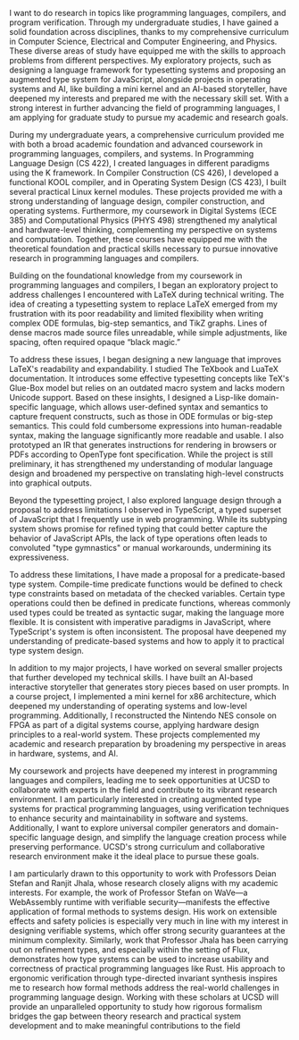 I want to do research in topics like programming languages, compilers, and program verification. Through my undergraduate studies, I have gained a solid foundation across disciplines, thanks to my comprehensive curriculum in Computer Science, Electrical and Computer Engineering, and Physics. These diverse areas of study have equipped me with the skills to approach problems from different perspectives. My exploratory projects, such as designing a language framework for typesetting systems and proposing an augmented type system for JavaScript, alongside projects in operating systems and AI, like building a mini kernel and an AI-based storyteller, have deepened my interests and prepared me with the necessary skill set. With a strong interest in further advancing the field of programming languages, I am applying for graduate study to pursue my academic and research goals.

During my undergraduate years, a comprehensive curriculum provided me with both a broad academic foundation and advanced coursework in programming languages, compilers, and systems. In Programming Language Design (CS 422), I created languages in different paradigms using the K framework. In Compiler Construction (CS 426), I developed a functional KOOL compiler, and in Operating System Design (CS 423), I built several practical Linux kernel modules. These projects provided me with a strong understanding of language design, compiler construction, and operating systems. Furthermore, my coursework in Digital Systems (ECE 385) and Computational Physics (PHYS 498) strengthened my analytical and hardware-level thinking, complementing my perspective on systems and computation. Together, these courses have equipped me with the theoretical foundation and practical skills necessary to pursue innovative research in programming languages and compilers.

Building on the foundational knowledge from my coursework in programming languages and compilers, I began an exploratory project to address challenges I encountered with LaTeX during technical writing. The idea of creating a typesetting system to replace LaTeX emerged from my frustration with its poor readability and limited flexibility when writing complex ODE formulas, big-step semantics, and TikZ graphs. Lines of dense macros made source files unreadable, while simple adjustments, like spacing, often required opaque “black magic.”

To address these issues, I began designing a new language that improves LaTeX's readability and expandability. I studied The TeXbook and LuaTeX documentation. It introduces some effective typesetting concepts like TeX's Glue-Box model but relies on an outdated macro system and lacks modern Unicode support. Based on these insights, I designed a Lisp-like domain-specific language, which allows user-defined syntax and semantics to capture frequent constructs, such as those in ODE formulas or big-step semantics. This could fold cumbersome expressions into human-readable syntax, making the language significantly more readable and usable. I also prototyped an IR that generates instructions for rendering in browsers or PDFs according to OpenType font specification. While the project is still preliminary, it has strengthened my understanding of modular language design and broadened my perspective on translating high-level constructs into graphical outputs.

Beyond the typesetting project, I also explored language design through a proposal to address limitations I observed in TypeScript, a typed superset of JavaScript that I frequently use in web programming. While its subtyping system shows promise for refined typing that could better capture the behavior of JavaScript APIs, the lack of type operations often leads to convoluted "type gymnastics" or manual workarounds, undermining its expressiveness.

To address these limitations, I have made a proposal for a predicate-based type system. Compile-time predicate functions would be defined to check type constraints based on metadata of the checked variables. Certain type operations could then be defined in predicate functions, whereas commonly used types could be treated as syntactic sugar, making the language more flexible. It is consistent with imperative paradigms in JavaScript, where TypeScript's system is often inconsistent. The proposal have deepened my understanding of predicate-based systems and how to apply it to practical type system design. 

In addition to my major projects, I have worked on several smaller projects that further developed my technical skills. I have built an AI-based interactive storyteller that generates story pieces based on user prompts. In a course project, I implemented a mini kernel for x86 architecture, which deepened my understanding of operating systems and low-level programming. Additionally, I reconstructed the Nintendo NES console on FPGA as part of a digital systems course, applying hardware design principles to a real-world system. These projects complemented my academic and research preparation by broadening my perspective in areas in hardware, systems, and AI.

My coursework and projects have deepened my interest in programming languages and compilers, leading me to seek opportunities at UCSD to collaborate with experts in the field and contribute to its vibrant research environment. I am particularly interested in creating augmented type systems for practical programming languages, using verification techniques to enhance security and maintainability in software and systems. Additionally, I want to explore universal compiler generators and domain-specific language design, and simplify the language creation process while preserving performance. UCSD's strong curriculum and collaborative research environment make it the ideal place to pursue these goals.

I am particularly drawn to this opportunity to work with Professors Deian Stefan and Ranjit Jhala, whose research closely aligns with my academic interests. For example, the work of Professor Stefan on WaVe—a WebAssembly runtime with verifiable security—manifests the effective application of formal methods to systems design. His work on extensible effects and safety policies is especially very much in line with my interest in designing verifiable systems, which offer strong security guarantees at the minimum complexity. Similarly, work that Professor Jhala has been carrying out on refinement types, and especially within the setting of Flux, demonstrates how type systems can be used to increase usability and correctness of practical programming languages like Rust. His approach to ergonomic verification through type-directed invariant synthesis inspires me to research how formal methods address the real-world challenges in programming language design. Working with these scholars at UCSD will provide an unparalleled opportunity to study how rigorous formalism bridges the gap between theory research and practical system development and to make meaningful contributions to the field
